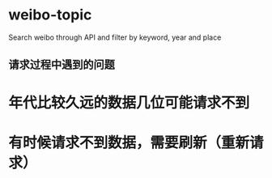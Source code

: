 # weibo-topic
Search weibo through API and filter by keyword, year and place

## 请求过程中遇到的问题

# 年代比较久远的数据几位可能请求不到

# 有时候请求不到数据，需要刷新（重新请求）
